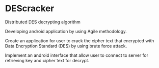 # DEScracker
Distributed DES decrypting algorithm

Developing android application by using Agile methodology.

Create an application for user to crack the cipher text that encrypted with Data Encryption Standard (DES) by using brute force attack.

Implement an android interface that allow user to connect to server for retrieving key and cipher text for decrypt.
